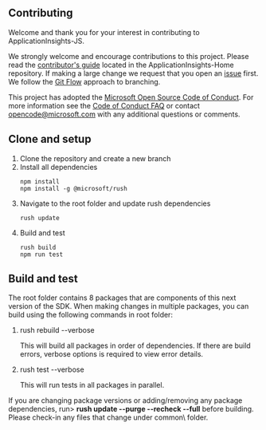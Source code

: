 ## Contributing

Welcome and thank you for your interest in contributing to ApplicationInsights-JS.

We strongly welcome and encourage contributions to this project. Please read the [contributor's guide][ContribGuide] located in the ApplicationInsights-Home repository. If making a large change we request that you open an [issue][GitHubIssue] first. We follow the [Git Flow][GitFlow] approach to branching.

This project has adopted the [Microsoft Open Source Code of Conduct](https://opensource.microsoft.com/codeofconduct/). For more information see the [Code of Conduct FAQ](https://opensource.microsoft.com/codeofconduct/faq/) or contact [opencode@microsoft.com](mailto:opencode@microsoft.com) with any additional questions or comments.

[ContribGuide]: https://github.com/microsoft/ApplicationInsights-Home/blob/master/CONTRIBUTING.md
[GitFlow]: http://nvie.com/posts/a-successful-git-branching-model/
[GitHubIssue]: https://github.com/microsoft/ApplicationInsights-JS/issues

## Clone and setup
1. Clone the repository and create a new branch
2. Install all dependencies
	```
	npm install
	npm install -g @microsoft/rush
	```
3. Navigate to the root folder and update rush dependencies
	```
	rush update
	```
4. Build and test
	```
	rush build
	npm run test
	```

## Build and test

The root folder contains 8 packages that are components of this next version of the SDK. When making changes in multiple packages, you can build using the following commands in root folder:

1. rush rebuild --verbose

    This will build all packages in order of dependencies. If there are build errors, verbose options is required to view error details.

2. rush test --verbose

    This will run tests in all packages in parallel.

If you are changing package versions or adding/removing any package dependencies, run> **rush update --purge --recheck --full** before building. Please check-in any files that change under common\ folder.
